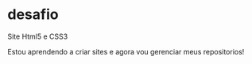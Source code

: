 # desafio
Site Html5 e CSS3

Estou aprendendo a criar sites e agora vou gerenciar meus repositorios!
